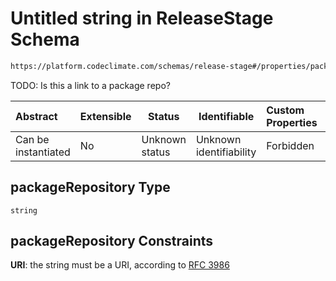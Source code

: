 # Untitled string in ReleaseStage Schema

```txt
https://platform.codeclimate.com/schemas/release-stage#/properties/packageRepository
```

TODO: Is this a link to a package repo?


| Abstract            | Extensible | Status         | Identifiable            | Custom Properties | Additional Properties | Access Restrictions | Defined In                                                                                  |
| :------------------ | ---------- | -------------- | ----------------------- | :---------------- | --------------------- | ------------------- | ------------------------------------------------------------------------------------------- |
| Can be instantiated | No         | Unknown status | Unknown identifiability | Forbidden         | Allowed               | none                | [ReleaseStage.schema.json\*](../../schemas/ReleaseStage.schema.json "open original schema") |

## packageRepository Type

`string`

## packageRepository Constraints

**URI**: the string must be a URI, according to [RFC 3986](https://tools.ietf.org/html/rfc4291 "check the specification")
